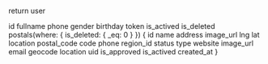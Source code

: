 return user

id
fullname
phone
gender
birthday
token
is_actived
is_deleted
postals(where: { is_deleted: { \_eq: 0 } }) {
	id
	name
	address
	image_url
	lng
	lat
	location
	postal_code
	code
	phone
	region_id
	status
	type
	website
	image_url
	email
	geocode
	location
	uid
	is_approved
	is_actived
	created_at
}
